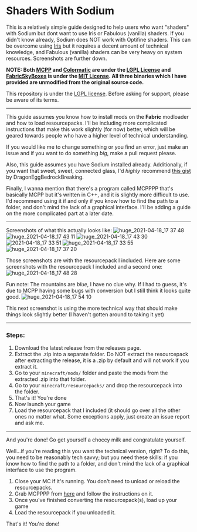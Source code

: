 # Shaders With Sodium
This is a relatively simple guide designed to help users who want "shaders" with Sodium but dont want to use Iris or Fabulous (vanilla) shaders. If you didn't know already, Sodium does NOT work with Optifine shaders. This can be overcome using [Iris](https://github.com/IrisShaders/Iris) but it requires a decent amount of technical knowledge, and Fabulous (vanilla) shaders can be very heavy on system resources. Screenshots are further down.

**NOTE: Both [MCPP](https://github.com/LambdAurora/MCPatcherPatcher) and [Colormatic](https://github.com/kvverti/colormatic) are under the [LGPL License](https://github.com/LambdAurora/MCPatcherPatcher/blob/main/LICENSE) and [FabricSkyBoxes](https://github.com/AMereBagatelle/fabricskyboxes) is under the [MIT License](https://github.com/AMereBagatelle/fabricskyboxes/blob/1.16.x-master/LICENSE). All three binaries which I have provided are unmodified from the original source code.**

This repository is under the [LGPL license](LICENSE.txt). Before asking for support, please be aware of its terms.

---

This guide assumes you know how to install mods on the **Fabric** modloader and how to load resourcepacks. I'll be including more complicated instructions that make this work slightly (for now) better, which will be geared towards people who have a higher level of technical understanding.  

If you would like me to change something or you find an error, just make an issue and if you want to do something *big*, make a pull request please.

Also, this guide assumes you have Sodium installed already. Additionally, if you want that sweet, sweet, connected glass, I'd *highly* recommend [this gist](https://gist.github.com/DragonEggBedrockBreaking/c1ddf9c2543ad0d56b8e49f80c283b99) by DragonEggBedrockBreaking.

Finally, I wanna mention that there's a program called MCPPPP that's basically MCPP but it's written in C++, and it is slightly more difficult to use. I'd recommend using it if and only if you know how to find the path to a folder, and don't mind the lack of a graphical interface. I'll be adding a guide on the more complicated part at a later date. 

---

Screenshots of what this actually looks like:
![huge_2021-04-18_17 37 48](https://user-images.githubusercontent.com/82773235/115161892-260a7b80-a06e-11eb-9249-0783c52ee721.png)
![huge_2021-04-18_17 43 11](https://user-images.githubusercontent.com/82773235/115161893-260a7b80-a06e-11eb-857f-bb46c40b7aef.png)
![huge_2021-04-18_17 43 30](https://user-images.githubusercontent.com/82773235/115161894-26a31200-a06e-11eb-8a59-2e037c6a6951.png)
![2021-04-18_17 33 51](https://user-images.githubusercontent.com/82773235/115161895-26a31200-a06e-11eb-85b2-5746064edd80.png)
![huge_2021-04-18_17 33 55](https://user-images.githubusercontent.com/82773235/115161896-26a31200-a06e-11eb-96c7-bd22ec230f29.png)
![huge_2021-04-18_17 37 20](https://user-images.githubusercontent.com/82773235/115161897-273ba880-a06e-11eb-852d-f71edab8b4b8.png)

Those screenshots are with the resourcepack I included.
Here are some screenshots with the resourcepack I included and a second one:
![huge_2021-04-18_17 48 28](https://user-images.githubusercontent.com/82773235/115162025-0162d380-a06f-11eb-8671-1c00154b807a.png)

Fun note: The mountains are *blue*, I have no clue why. If I had to guess, it's due to MCPP having some bugs with conversion but I still think it looks quite good. 
![huge_2021-04-18_17 54 10](https://user-images.githubusercontent.com/82773235/115162065-3f5ff780-a06f-11eb-8622-7e74c93585ef.png)

This next screenshot is using the more technical way that should make things look slightly better
(I haven't gotten around to taking it yet)



---

### Steps:
1) Download the latest release from the releases page.
2) Extract the .zip into a separate folder. Do NOT extract the resourcepack after extracting the release, it is a .zip by default and will not work if you extract it.
3) Go to your `minecraft/mods/` folder and paste the mods from the extracted .zip into that folder.
4) Go to your `minecraft/resourcepacks/` and drop the resourcepack into the folder. 
5) That's it! You're done
6) Now launch your game
7) Load the resourcepack that I included (it should go over all the other ones no matter what. Some exceptions apply, just create an issue report and ask me.

---

And you're done! Go get yourself a choccy milk and congratulate yourself. 

Well...if you're reading this you want the technical version, right? To do this, you need to be reasonably tech savvy; but you need these skills: if you know how to find the path to a folder, and don't mind the lack of a graphical interface to use the program.
1) Close your MC if it's running. You don't need to unload or reload the resourcepacks.
2) Grab MCPPPP from [here](https://github.com/supsm/MCPPPP) and follow the instructions on it.
3) Once you've finished converting the resourcepack(s), load up your game
4) Load the resourcepack if you unloaded it.

That's it! You're done!
